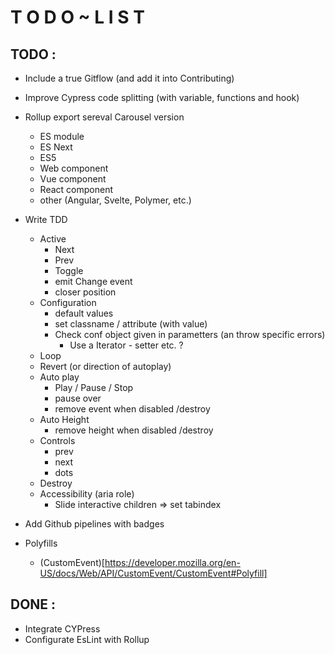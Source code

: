 # T O D O ~ L I S T

## TODO :

- Include a true Gitflow (and add it into Contributing)

- Improve Cypress code splitting (with variable, functions and hook)

- Rollup export sereval Carousel version

  - ES module
  - ES Next
  - ES5
  - Web component
  - Vue component
  - React component
  - other (Angular, Svelte, Polymer, etc.)

- Write TDD

  - Active
    - Next
    - Prev
    - Toggle
    - emit Change event
    - closer position
  - Configuration
    - default values
    - set classname / attribute (with value)
    - Check conf object given in parametters (an throw specific errors)
      - Use a Iterator - setter etc. ?
  - Loop
  - Revert (or direction of autoplay)
  - Auto play
    - Play / Pause / Stop
    - pause over
    - remove event when disabled /destroy
  - Auto Height
    - remove height when disabled /destroy
  - Controls
    - prev
    - next
    - dots
  - Destroy
  - Accessibility (aria role)
    - Slide interactive children => set tabindex

- Add Github pipelines with badges

- Polyfills
  - (CustomEvent)[https://developer.mozilla.org/en-US/docs/Web/API/CustomEvent/CustomEvent#Polyfill]

## DONE :

- Integrate CYPress
- Configurate EsLint with Rollup
